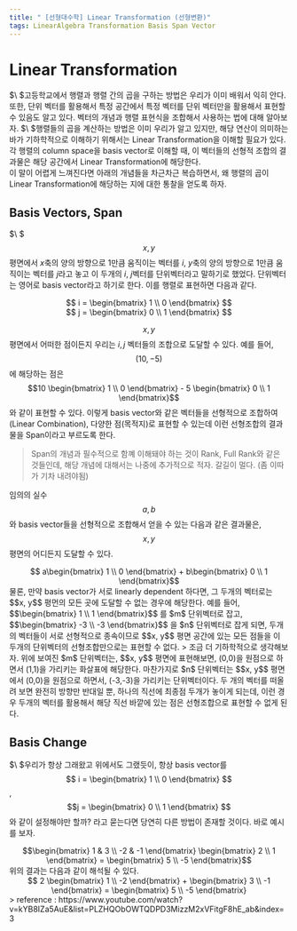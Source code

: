 ```yaml
---
title: " [선형대수학] Linear Transformation (선형변환)"
tags: LinearAlgebra Transformation Basis Span Vector
---
```

# Linear Transformation
$\ $고등학교에서 행렬과 행렬 간의 곱을 구하는 방법은 우리가 이미 배워서 익히 안다. 또한, 단위 벡터를 활용해서 특정 공간에서 특정 벡터를 단위 벡터만을 활용해서 표현할 수 있음도 알고 있다. 벡터의 개념과 행렬 표현식을 조합해서 사용하는 법에 대해 알아보자.
$\ $행렬들의 곱을 계산하는 방법은 이미 우리가 알고 있지만, 해당 연산이 의미하는 바가 기하학적으로 이해하기 위해서는 Linear Transformation을 이해할 필요가 있다. 각 행렬의 column space을 basis vector로 이해할 때, 이 벡터들의 선형적 조합의 결과물은 해당 공간에서 Linear Transformation에 해당한다. <br>
이 말이 어렵게 느껴진다면 아래의 개념들을 차근차근 복습하면서, 왜 행렬의 곱이 Linear Transformation에 해당하는 지에 대한 통찰을 얻도록 하자.

## Basis Vectors, Span
$\ $ $$x, y$$ 평면에서 $x$축의 양의 방향으로 1만큼 움직이는 벡터를 $i$, $y$축의 양의 방향으로 1만큼 움직이는 벡터를 $j$라고 놓고 이 두개의 $i$, $j$벡터를 단위벡터라고 말하기로 했었다. 단위벡터는 영어로 basis vector라고 하기로 한다. 이를 행렬로 표현하면 다음과 같다.
<center> $$ i = \begin{bmatrix} 1 \\ 0 \end{bmatrix} $$</center>
<center> $$ j = \begin{bmatrix} 0 \\ 1 \end{bmatrix} $$</center>

$$x, y$$ 평면에서 어떠한 점이든지 우리는 $i, j$ 벡터들의 조합으로 도달할 수 있다. 예를 들어, $$(10, -5)$$에 해당하는 점은 $$10 \begin{bmatrix} 1 \\ 0 \end{bmatrix} - 5 \begin{bmatrix} 0 \\ 1 \end{bmatrix}$$ 와 같이 표현할 수 있다. 이렇게 basis vector와 같은 벡터들을 선형적으로 조합하여(Linear Combination), 다양한 점(목적지)로 표현할 수 있는데 이런 선형조합의 결과물을 Span이라고 부르도록 한다.
> Span의 개념과 필수적으로 함꼐 이해돼야 하는 것이 Rank, Full Rank와 같은 것들인데, 해당 개념에 대해서는 나중에 추가적으로 적자. 갈길이 멀다. (좀 이따가 기차 내려야됨)

임의의 실수 $$a, b$$와 basis vector들을 선형적으로 조합해서 얻을 수 있는 다음과 같은 결과물은, $$x, y$$ 평면의 어디든지 도달할 수 있다.
<center>$$ a\begin{bmatrix} 1 \\ 0 \end{bmatrix} + b\begin{bmatrix} 0 \\ 1 \end{bmatrix}$$</center>
물론, 만약 basis vector가 서로 linearly dependent 하다면, 그 두개의 벡터로는 $$x, y$$ 평먼의 모든 곳에 도달할 수 없는 경우에 해당한다. 예를 들어, $$\begin{bmatrix} 1 \\ 1 \end{bmatrix}$$ 를 $m$ 단위벡터로 잡고, $$\begin{bmatrix} -3 \\ -3 \end{bmatrix}$$ 을 $n$ 단위벡터로 잡게 되면, 두개의 벡터들이 서로 선형적으로 종속이므로 $$x, y$$ 평면 공간에 있는 모든 점들을 이 두개의 단위벡터의 선형조합만으로는 표현할 수 없다.
> 조금 더 기하학적으로 생각해보자. 위에 보여진 $m$ 단위벡터는, $$x, y$$ 평면에 표현해보면, (0,0)을 원점으로 하면서 (1,1)을 가리키는 화살표에 해당한다. 마찬가지로 $n$ 단위벡터는 $$x, y$$ 평면에서 (0,0)을 원점으로 하면서, (-3,-3)을 가리키는 단위벡터이다. 두 개의 벡터를 떠올려 보면 완전히 방향만 반대일 뿐, 하나의 직선에 최종점 두개가 놓이게 되는데, 이런 경우 두개의 벡터를 활용해서 해당 직선 바깥에 있는 점은 선형조합으로 표현할 수 없게 된다.

## Basis Change
$\ $우리가 항상 그래왔고 위에서도 그랬듯이, 항상 basis vector를 $$ i = \begin{bmatrix} 1 \\ 0 \end{bmatrix} $$, $$j = \begin{bmatrix} 0 \\ 1 \end{bmatrix} $$ 와 같이 설정해야만 할까? 라고 묻는다면 당연히 다른 방법이 존재할 것이다. 바로 예시를 보자.
<center>$$\begin{bmatrix} 1 & 3 \\ -2 & -1 \end{bmatrix} \begin{bmatrix} 2 \\ 1 \end{bmatrix} = \begin{bmatrix} 5 \\ -5 \end{bmatrix}$$</center>
위의 결과는 다음과 같이 해석될 수 있다.
<center>$$ 2 \begin{bmatrix} 1 \\ -2 \end{bmatrix}  + \begin{bmatrix} 3 \\ -1 \end{bmatrix} = \begin{bmatrix} 5 \\ -5 \end{bmatrix}</center> 
> reference :
  https://www.youtube.com/watch?v=kYB8IZa5AuE&list=PLZHQObOWTQDPD3MizzM2xVFitgF8hE_ab&index=3
